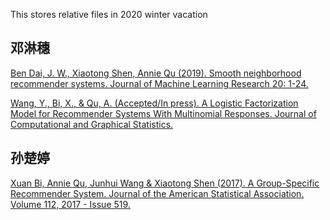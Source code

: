 This stores relative files in 2020 winter vacation

## 邓淋穗
[Ben Dai, J. W., Xiaotong Shen, Annie Qu (2019). Smooth neighborhood recommender systems. Journal of Machine Learning Research 20: 1-24.
](http://jmlr.org/papers/v20/17-629.html)

[Wang, Y., Bi, X., & Qu, A. (Accepted/In press). A Logistic Factorization Model for Recommender Systems With Multinomial Responses. Journal of Computational and Graphical Statistics.](https://doi.org/10.1080/10618600.2019.1665535)

## 孙楚婷
[Xuan Bi, Annie Qu, Junhui Wang & Xiaotong Shen (2017). A Group-Specific Recommender System. Journal of the American Statistical Association. Volume 112, 2017 - Issue 519.](https://amstat.tandfonline.com/doi/abs/10.1080/01621459.2016.1219261#.XkEb_BMzaqA)
